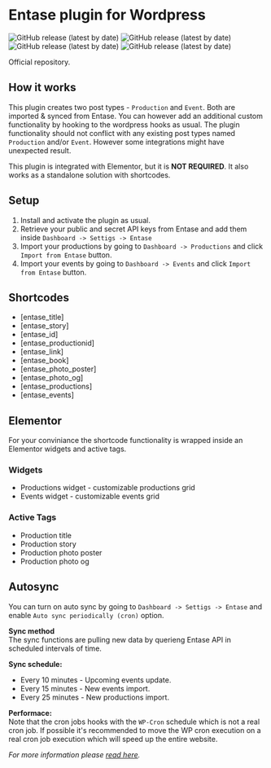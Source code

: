 # Entase plugin for Wordpress
![GitHub release (latest by date)](https://img.shields.io/badge/php-%3E%3D7.4-blue)
![GitHub release (latest by date)](https://img.shields.io/badge/wp-6.0.2-green)
![GitHub release (latest by date)](https://img.shields.io/badge/license-GPL-blue)
![GitHub release (latest by date)](https://img.shields.io/badge/elementor%20integrated-93003c)

Official repository.

## How it works
This plugin creates two post types - ``Production`` and ``Event``. Both are imported & synced from Entase. You can however add an additional custom functionality by hooking to the wordpress hooks as usual. The plugin functionality should not conflict with any existing post types named ``Production`` and/or ``Event``. However some integrations might have unexpected result.

This plugin is integrated with Elementor, but it is **NOT REQUIRED**. It also works as a standalone solution with shortcodes.

## Setup
1. Install and activate the plugin as usual.
2. Retrieve your public and secret API keys from Entase and add them inside ``Dashboard -> Settigs -> Entase``
3. Import your productions by going to ``Dashboard -> Productions`` and click ``Import from Entase`` button.
4. Import your events by going to ``Dashboard -> Events`` and click ``Import from Entase`` button.

## Shortcodes
- [entase_title]
- [entase_story]
- [entase_id]
- [entase_productionid]
- [entase_link]
- [entase_book]
- [entase_photo_poster]
- [entase_photo_og]
- [entase_productions]
- [entase_events]

## Elementor
For your conviniance the shortcode functionality is wrapped inside an Elementor widgets and active tags.

### Widgets
- Productions widget - customizable productions grid
- Events widget - customizable events grid

### Active Tags
- Production title
- Production story
- Production photo poster
- Production photo og

## Autosync
You can turn on auto sync by going to ``Dashboard -> Settigs -> Entase`` and enable ``Auto sync periodically (cron)`` option.

**Sync method**<br>
The sync functions are pulling new data by querieng Entase API in scheduled intervals of time.

**Sync schedule:**
- Every 10 minutes - Upcoming events update.
- Every 15 minutes - New events import.
- Every 25 minutes - New productions import.

**Performace:**<br>
Note that the cron jobs hooks with the ``WP-Cron`` schedule which is not a real cron job. If possible it's recommended to move the WP cron execution on a real cron job execution which will speed up the entire website.

_For more information please [read here](https://developer.wordpress.org/plugins/cron/)._
